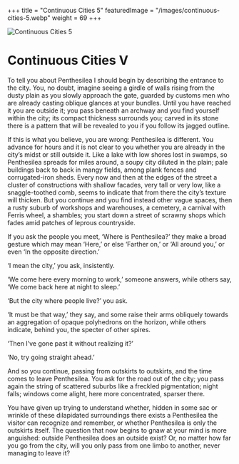 +++
title = "Continuous Cities 5"
featuredImage = "/images/continuous-cities-5.webp"
weight = 69
+++

![Continuous Cities 5](/images/continuous-cities-5.webp)

# Continuous Cities V

To tell you about Penthesilea I should begin by describing the entrance to the city. You, no doubt, imagine seeing a girdle of walls rising from the dusty plain as you slowly approach the gate, guarded by customs men who are already casting oblique glances at your bundles. Until you have reached it you are outside it; you pass beneath an archway and you find yourself within the city; its compact thickness surrounds you; carved in its stone there is a pattern that will be revealed to you if you follow its jagged outline.

If this is what you believe, you are wrong: Penthesilea is different. You advance for hours and it is not clear to you whether you are already in the city’s midst or still outside it. Like a lake with low shores lost in swamps, so Penthesilea spreads for miles around, a soupy city diluted in the plain; pale buildings back to back in mangy fields, among plank fences and corrugated-iron sheds. Every now and then at the edges of the street a cluster of constructions with shallow facades, very tall or very low, like a snaggle-toothed comb, seems to indicate that from there the city’s texture will thicken. But you continue and you find instead other vague spaces, then a rusty suburb of workshops and warehouses, a cemetery, a carnival with Ferris wheel, a shambles; you start down a street of scrawny shops which fades amid patches of leprous countryside.

If you ask the people you meet, ‘Where is Penthesilea?’ they make a broad gesture which may mean ‘Here,’ or else ‘Farther on,’ or ‘All around you,’ or even ‘In the opposite direction.’

‘I mean the city,’ you ask, insistently.

‘We come here every morning to work,’ someone answers, while others say, ‘We come back here at night to sleep.’

‘But the city where people live?’ you ask.

‘It must be that way,’ they say, and some raise their arms obliquely towards an aggregation of opaque polyhedrons on the horizon, while others indicate, behind you, the specter of other spires.

‘Then I’ve gone past it without realizing it?’

‘No, try going straight ahead.’

And so you continue, passing from outskirts to outskirts, and the time comes to leave Penthesilea. You ask for the road out of the city; you pass again the string of scattered suburbs like a freckled pigmentation; night falls; windows come alight, here more concentrated, sparser there.

You have given up trying to understand whether, hidden in some sac or wrinkle of these dilapidated surroundings there exists a Penthesilea the visitor can recognize and remember, or whether Penthesilea is only the outskirts itself. The question that now begins to gnaw at your mind is more anguished: outside Penthesilea does an outside exist? Or, no matter how far you go from the city, will you only pass from one limbo to another, never managing to leave it?
